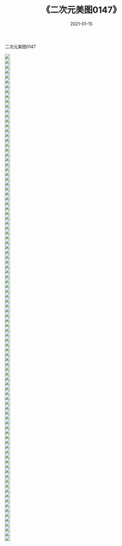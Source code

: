 ﻿---
layout: post
title:  《二次元美图0147》
date:   2021-01-15
img: http://imgx.orgx.ga/二次元/2021/二次元美图0147/000.jpg
categories: [美女, 清纯, 唯美]
---

二次元美图0147

 ![](http://imgx.orgx.ga/二次元/2021/二次元美图0147/001.jpg) <br>![](http://imgx.orgx.ga/二次元/2021/二次元美图0147/002.jpg) <br>![](http://imgx.orgx.ga/二次元/2021/二次元美图0147/003.jpg) <br>![](http://imgx.orgx.ga/二次元/2021/二次元美图0147/004.jpg) <br>![](http://imgx.orgx.ga/二次元/2021/二次元美图0147/005.jpg) <br>![](http://imgx.orgx.ga/二次元/2021/二次元美图0147/006.jpg) <br>![](http://imgx.orgx.ga/二次元/2021/二次元美图0147/007.jpg) <br>![](http://imgx.orgx.ga/二次元/2021/二次元美图0147/008.jpg) <br>![](http://imgx.orgx.ga/二次元/2021/二次元美图0147/009.jpg) <br>![](http://imgx.orgx.ga/二次元/2021/二次元美图0147/010.jpg) <br>![](http://imgx.orgx.ga/二次元/2021/二次元美图0147/011.jpg) <br>![](http://imgx.orgx.ga/二次元/2021/二次元美图0147/012.jpg) <br>![](http://imgx.orgx.ga/二次元/2021/二次元美图0147/013.jpg) <br>![](http://imgx.orgx.ga/二次元/2021/二次元美图0147/014.jpg) <br>![](http://imgx.orgx.ga/二次元/2021/二次元美图0147/015.jpg) <br>![](http://imgx.orgx.ga/二次元/2021/二次元美图0147/016.jpg) <br>![](http://imgx.orgx.ga/二次元/2021/二次元美图0147/017.jpg) <br>![](http://imgx.orgx.ga/二次元/2021/二次元美图0147/018.jpg) <br>![](http://imgx.orgx.ga/二次元/2021/二次元美图0147/019.jpg) <br>![](http://imgx.orgx.ga/二次元/2021/二次元美图0147/020.jpg) <br>![](http://imgx.orgx.ga/二次元/2021/二次元美图0147/021.jpg) <br>![](http://imgx.orgx.ga/二次元/2021/二次元美图0147/022.jpg) <br>![](http://imgx.orgx.ga/二次元/2021/二次元美图0147/023.jpg) <br>![](http://imgx.orgx.ga/二次元/2021/二次元美图0147/024.jpg) <br>![](http://imgx.orgx.ga/二次元/2021/二次元美图0147/025.jpg) <br>![](http://imgx.orgx.ga/二次元/2021/二次元美图0147/026.jpg) <br>![](http://imgx.orgx.ga/二次元/2021/二次元美图0147/027.jpg) <br>![](http://imgx.orgx.ga/二次元/2021/二次元美图0147/028.jpg) <br>![](http://imgx.orgx.ga/二次元/2021/二次元美图0147/029.jpg) <br>![](http://imgx.orgx.ga/二次元/2021/二次元美图0147/030.jpg) <br>![](http://imgx.orgx.ga/二次元/2021/二次元美图0147/031.jpg) <br>![](http://imgx.orgx.ga/二次元/2021/二次元美图0147/032.jpg) <br>![](http://imgx.orgx.ga/二次元/2021/二次元美图0147/033.jpg) <br>![](http://imgx.orgx.ga/二次元/2021/二次元美图0147/034.jpg) <br>![](http://imgx.orgx.ga/二次元/2021/二次元美图0147/035.jpg) <br>![](http://imgx.orgx.ga/二次元/2021/二次元美图0147/036.jpg) <br>![](http://imgx.orgx.ga/二次元/2021/二次元美图0147/037.jpg) <br>![](http://imgx.orgx.ga/二次元/2021/二次元美图0147/038.jpg) <br>![](http://imgx.orgx.ga/二次元/2021/二次元美图0147/039.jpg) <br>![](http://imgx.orgx.ga/二次元/2021/二次元美图0147/040.jpg) <br>![](http://imgx.orgx.ga/二次元/2021/二次元美图0147/041.jpg) <br>![](http://imgx.orgx.ga/二次元/2021/二次元美图0147/042.jpg) <br>![](http://imgx.orgx.ga/二次元/2021/二次元美图0147/043.jpg) <br>![](http://imgx.orgx.ga/二次元/2021/二次元美图0147/044.jpg) <br>![](http://imgx.orgx.ga/二次元/2021/二次元美图0147/045.jpg) <br>![](http://imgx.orgx.ga/二次元/2021/二次元美图0147/046.jpg) <br>![](http://imgx.orgx.ga/二次元/2021/二次元美图0147/047.jpg) <br>![](http://imgx.orgx.ga/二次元/2021/二次元美图0147/048.jpg) <br>![](http://imgx.orgx.ga/二次元/2021/二次元美图0147/049.jpg) <br>![](http://imgx.orgx.ga/二次元/2021/二次元美图0147/050.jpg) <br>![](http://imgx.orgx.ga/二次元/2021/二次元美图0147/051.jpg) <br>![](http://imgx.orgx.ga/二次元/2021/二次元美图0147/052.jpg) <br>![](http://imgx.orgx.ga/二次元/2021/二次元美图0147/053.jpg) <br>![](http://imgx.orgx.ga/二次元/2021/二次元美图0147/054.jpg) <br>![](http://imgx.orgx.ga/二次元/2021/二次元美图0147/055.jpg) <br>![](http://imgx.orgx.ga/二次元/2021/二次元美图0147/056.jpg) <br>![](http://imgx.orgx.ga/二次元/2021/二次元美图0147/057.jpg) <br>![](http://imgx.orgx.ga/二次元/2021/二次元美图0147/058.jpg) <br>![](http://imgx.orgx.ga/二次元/2021/二次元美图0147/059.jpg) <br>![](http://imgx.orgx.ga/二次元/2021/二次元美图0147/060.jpg) <br>![](http://imgx.orgx.ga/二次元/2021/二次元美图0147/061.jpg) <br>![](http://imgx.orgx.ga/二次元/2021/二次元美图0147/062.jpg) <br>![](http://imgx.orgx.ga/二次元/2021/二次元美图0147/063.jpg) <br>![](http://imgx.orgx.ga/二次元/2021/二次元美图0147/064.jpg) <br>![](http://imgx.orgx.ga/二次元/2021/二次元美图0147/065.jpg) <br>![](http://imgx.orgx.ga/二次元/2021/二次元美图0147/066.jpg) <br>![](http://imgx.orgx.ga/二次元/2021/二次元美图0147/067.jpg) <br>![](http://imgx.orgx.ga/二次元/2021/二次元美图0147/068.jpg) <br>![](http://imgx.orgx.ga/二次元/2021/二次元美图0147/069.jpg) <br>![](http://imgx.orgx.ga/二次元/2021/二次元美图0147/070.jpg) <br>![](http://imgx.orgx.ga/二次元/2021/二次元美图0147/071.jpg) <br>![](http://imgx.orgx.ga/二次元/2021/二次元美图0147/072.jpg) <br>![](http://imgx.orgx.ga/二次元/2021/二次元美图0147/073.jpg) <br>![](http://imgx.orgx.ga/二次元/2021/二次元美图0147/074.jpg) <br>![](http://imgx.orgx.ga/二次元/2021/二次元美图0147/075.jpg) <br>![](http://imgx.orgx.ga/二次元/2021/二次元美图0147/076.jpg) <br>![](http://imgx.orgx.ga/二次元/2021/二次元美图0147/077.jpg) <br>![](http://imgx.orgx.ga/二次元/2021/二次元美图0147/078.jpg) <br>![](http://imgx.orgx.ga/二次元/2021/二次元美图0147/079.jpg) <br>![](http://imgx.orgx.ga/二次元/2021/二次元美图0147/080.jpg) <br>![](http://imgx.orgx.ga/二次元/2021/二次元美图0147/081.jpg) <br>![](http://imgx.orgx.ga/二次元/2021/二次元美图0147/082.jpg) <br>![](http://imgx.orgx.ga/二次元/2021/二次元美图0147/083.jpg) <br>![](http://imgx.orgx.ga/二次元/2021/二次元美图0147/084.jpg) <br>![](http://imgx.orgx.ga/二次元/2021/二次元美图0147/085.jpg) <br>![](http://imgx.orgx.ga/二次元/2021/二次元美图0147/086.jpg) <br>![](http://imgx.orgx.ga/二次元/2021/二次元美图0147/087.jpg) <br>![](http://imgx.orgx.ga/二次元/2021/二次元美图0147/088.jpg) <br>![](http://imgx.orgx.ga/二次元/2021/二次元美图0147/089.jpg) <br>![](http://imgx.orgx.ga/二次元/2021/二次元美图0147/090.jpg) <br>![](http://imgx.orgx.ga/二次元/2021/二次元美图0147/091.jpg) <br>![](http://imgx.orgx.ga/二次元/2021/二次元美图0147/092.jpg) <br>![](http://imgx.orgx.ga/二次元/2021/二次元美图0147/093.jpg) <br>![](http://imgx.orgx.ga/二次元/2021/二次元美图0147/094.jpg) <br>![](http://imgx.orgx.ga/二次元/2021/二次元美图0147/095.jpg) <br>![](http://imgx.orgx.ga/二次元/2021/二次元美图0147/096.jpg) <br>![](http://imgx.orgx.ga/二次元/2021/二次元美图0147/097.jpg) <br>![](http://imgx.orgx.ga/二次元/2021/二次元美图0147/098.jpg) <br>![](http://imgx.orgx.ga/二次元/2021/二次元美图0147/099.jpg) <br>![](http://imgx.orgx.ga/二次元/2021/二次元美图0147/100.jpg) <br>